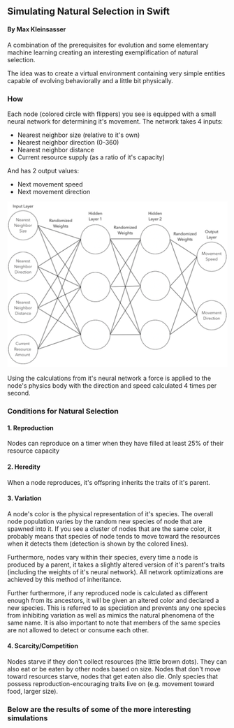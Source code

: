 ## Simulating Natural Selection in Swift
#### By Max Kleinsasser

A combination of the prerequisites for evolution and some elementary machine learning creating an interesting exemplification of natural selection.

The idea was to create a virtual environment containing very simple entities capable of evolving behaviorally and a little bit physically.

### How

Each node (colored circle with flippers) you see is equipped with a small neural network for determining it's movement. The network takes 4 inputs:

- Nearest neighbor size (relative to it's own)
- Nearest neighbor direction (0-360)
- Nearest neighbor distance
- Current resource supply (as a ratio of it's capacity)

And has 2 output values:

- Next movement speed
- Next movement direction

![neural net for movement determination](NeuralNet.png)

Using the calculations from it's neural network a force is applied to the node's physics body with the direction and speed calculated 4 times per second.

### Conditions for Natural Selection

#### 1. Reproduction

Nodes can reproduce on a timer when they have filled at least 25% of their resource capacity

#### 2. Heredity

When a node reproduces, it's offspring inherits the traits of it's parent.

#### 3. Variation

A node's color is the physical representation of it's species. The overall node population varies by the random new species of node that are spawned into it. If you see a cluster of nodes that are the same color, it probably means that species of node tends to move toward the resources when it detects them (detection is shown by the colored lines).

Furthermore, nodes vary within their species, every time a node is produced by a parent, it takes a slightly altered version of it's parent's traits (including the weights of it's neural network). All network optimizations are achieved by this method of inheritance.

Further furthermore, if any reproduced node is calculated as different enough from its ancestors, it will be given an altered color and declared a new species. This is referred to as speciation and prevents any one species from inhibiting variation as well as mimics the natural phenomena of the same name. It is also important to note that members of the same species are not allowed to detect or consume each other.

#### 4. Scarcity/Competition

Nodes starve if they don't collect resources (the little brown dots). They can also eat or be eaten by other nodes based on size. Nodes that don't move toward resources starve, nodes that get eaten also die. Only species that possess reproduction-encouraging traits live on (e.g. movement toward food, larger size).

### Below are the results of some of the more interesting simulations
